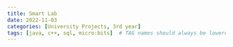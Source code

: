 ```yaml
---
title: Smart Lab
date: 2022-11-03
categories: [University Projects, 3rd year]
tags: [java, c++, sql, micro:bits]  # TAG names should always be lowercase
---
```

